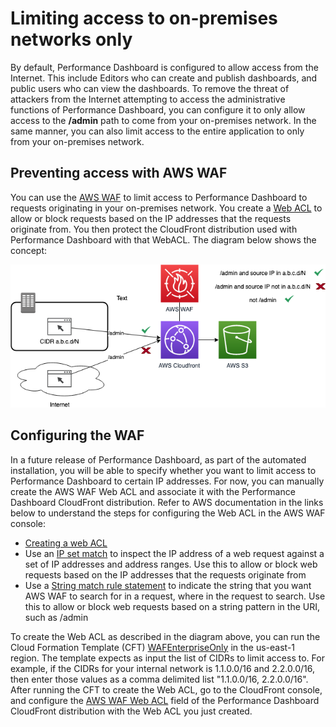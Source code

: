# Limiting access to on-premises networks only

By default, Performance Dashboard is configured to allow access from the Internet.  This include Editors who can create and publish dashboards, and public users who can view the dashboards.  To remove the threat of attackers from the Internet attempting to access the administrative functions of Performance Dashboard, you can configure it to only allow access to the **/admin** path to come from your on-premises network.  In the same manner, you can also limit access to the entire application to only from your on-premises network.

## Preventing access with AWS WAF

You can use the [AWS WAF](https://aws.amazon.com/waf/) to limit access to Performance Dashboard to requests originating in your on-premises network.  You create a [Web ACL](https://docs.aws.amazon.com/waf/latest/developerguide/web-acl.html) to allow or block requests based on the IP addresses that the requests originate from.  You then protect the CloudFront distribution used with Performance Dashboard with that WebACL.  The diagram below shows the concept:

![on-premises access only](images/protect-login-page.png)

## Configuring the WAF

In a future release of Performance Dashboard, as part of the automated installation, you will be able to specify whether you want to limit access to Performance Dashboard to certain IP addresses.  For now, you can manually create the AWS WAF Web ACL and associate it with the Performance Dashboard CloudFront distribution.  Refer to AWS documentation in the links below to understand the steps for configuring the Web ACL in the AWS WAF console:

* [Creating a web ACL](https://docs.aws.amazon.com/waf/latest/developerguide/web-acl-creating.html)
* Use an [IP set match](https://docs.aws.amazon.com/waf/latest/developerguide/waf-rule-statement-type-ipset-match.html) to inspect the IP address of a web request against a set of IP addresses and address ranges. Use this to allow or block web requests based on the IP addresses that the requests originate from
* Use a [String match rule statement](https://docs.aws.amazon.com/waf/latest/developerguide/waf-rule-statement-type-string-match.html) to indicate the string that you want AWS WAF to search for in a request, where in the request to search.  Use this to allow or block web requests based on a string pattern in the URI, such as /admin

To create the Web ACL as described in the diagram above, you can run the Cloud Formation Template (CFT) [WAFEnterpriseOnly](../tools/WAFEnterpriseOnly.json) in the us-east-1 region.  The template expects as input the list of CIDRs to limit access to.  For example, if the CIDRs for your internal network is 1.1.0.0/16 and 2.2.0.0/16, then enter those values as a comma delimited list "1.1.0.0/16, 2.2.0.0/16".  After running the CFT to create the Web ACL, go to the CloudFront console, and configure the [AWS WAF Web ACL](https://docs.aws.amazon.com/AmazonCloudFront/latest/DeveloperGuide/distribution-web-awswaf.html) field of the Performance Dashboard CloudFront distribution with the Web ACL you just created.

